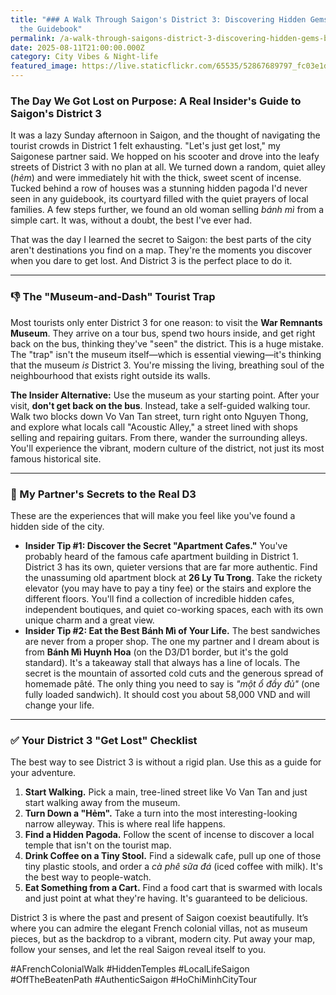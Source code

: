 ```yaml
---
title: "### A Walk Through Saigon's District 3: Discovering Hidden Gems Beyond
  the Guidebook"
permalink: /a-walk-through-saigons-district-3-discovering-hidden-gems-beyond-the-guidebook/
date: 2025-08-11T21:00:00.000Z
category: City Vibes & Night-life
featured_image: https://live.staticflickr.com/65535/52867689797_fc03e1dcc0.jpg
---
```

### The Day We Got Lost on Purpose: A Real Insider's Guide to Saigon's District 3

It was a lazy Sunday afternoon in Saigon, and the thought of navigating the tourist crowds in District 1 felt exhausting. "Let's just get lost," my Saigonese partner said. We hopped on his scooter and drove into the leafy streets of District 3 with no plan at all. We turned down a random, quiet alley (*hẻm*) and were immediately hit with the thick, sweet scent of incense. Tucked behind a row of houses was a stunning hidden pagoda I'd never seen in any guidebook, its courtyard filled with the quiet prayers of local families. A few steps further, we found an old woman selling *bánh mì* from a simple cart. It was, without a doubt, the best I've ever had.

That was the day I learned the secret to Saigon: the best parts of the city aren't destinations you find on a map. They're the moments you discover when you dare to get lost. And District 3 is the perfect place to do it.

- - -

### 👎 The "Museum-and-Dash" Tourist Trap

Most tourists only enter District 3 for one reason: to visit the **War Remnants Museum**. They arrive on a tour bus, spend two hours inside, and get right back on the bus, thinking they've "seen" the district. This is a huge mistake. The "trap" isn't the museum itself—which is essential viewing—it's thinking that the museum *is* District 3. You're missing the living, breathing soul of the neighbourhood that exists right outside its walls.

**The Insider Alternative:** Use the museum as your starting point. After your visit, **don't get back on the bus**. Instead, take a self-guided walking tour. Walk two blocks down Vo Van Tan street, turn right onto Nguyen Thong, and explore what locals call "Acoustic Alley," a street lined with shops selling and repairing guitars. From there, wander the surrounding alleys. You'll experience the vibrant, modern culture of the district, not just its most famous historical site.

- - -

### 🤫 My Partner's Secrets to the Real D3

These are the experiences that will make you feel like you've found a hidden side of the city.

* **Insider Tip #1: Discover the Secret "Apartment Cafes."** You've probably heard of the famous cafe apartment building in District 1. District 3 has its own, quieter versions that are far more authentic. Find the unassuming old apartment block at **26 Ly Tu Trong**. Take the rickety elevator (you may have to pay a tiny fee) or the stairs and explore the different floors. You'll find a collection of incredible hidden cafes, independent boutiques, and quiet co-working spaces, each with its own unique charm and a great view.
* **Insider Tip #2: Eat the Best Bánh Mì of Your Life.** The best sandwiches are never from a proper shop. The one my partner and I dream about is from **Bánh Mì Huynh Hoa** (on the D3/D1 border, but it's the gold standard). It's a takeaway stall that always has a line of locals. The secret is the mountain of assorted cold cuts and the generous spread of homemade pâté. The only thing you need to say is *"một ổ đầy đủ"* (one fully loaded sandwich). It should cost you about 58,000 VND and will change your life.

- - -

### ✅ Your District 3 "Get Lost" Checklist

The best way to see District 3 is without a rigid plan. Use this as a guide for your adventure.

1. **Start Walking.** Pick a main, tree-lined street like Vo Van Tan and just start walking away from the museum.
2. **Turn Down a "Hẻm".** Take a turn into the most interesting-looking narrow alleyway. This is where real life happens.
3. **Find a Hidden Pagoda.** Follow the scent of incense to discover a local temple that isn't on the tourist map.
4. **Drink Coffee on a Tiny Stool.** Find a sidewalk cafe, pull up one of those tiny plastic stools, and order a *cà phê sữa đá* (iced coffee with milk). It's the best way to people-watch.
5. **Eat Something from a Cart.** Find a food cart that is swarmed with locals and just point at what they're having. It's guaranteed to be delicious.

District 3 is where the past and present of Saigon coexist beautifully. It’s where you can admire the elegant French colonial villas, not as museum pieces, but as the backdrop to a vibrant, modern city. Put away your map, follow your senses, and let the real Saigon reveal itself to you.

\#AFrenchColonialWalk #HiddenTemples #LocalLifeSaigon #OffTheBeatenPath #AuthenticSaigon #HoChiMinhCityTour